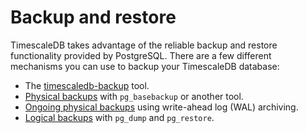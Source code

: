 # Backup and restore

TimescaleDB takes advantage of the reliable backup and restore functionality
provided by PostgreSQL. There are a few different mechanisms you can use to
backup your TimescaleDB database:
*   The [timescaledb-backup][timescaledb-backup] tool.
*   [Physical backups][physical-backups] with `pg_basebackup` or another tool.
*   [Ongoing physical backups][ongoing-physical-backups] using write-ahead log (WAL) archiving.
*   [Logical backups][logical-backups] with `pg_dump` and `pg_restore`.

[timescaledb-backup]: /how-to-guides/backup-and-restore/timescaledb-backup
[physical-backups]: /how-to-guides/backup-and-restore/physical/
[ongoing-physical-backups]: /how-to-guides/backup-and-restore/docker-and-wale/
[logical-backups]: /how-to-guides/backup-and-restore/pg-dump-and-restore/
